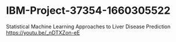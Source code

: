 # IBM-Project-37354-1660305522
Statistical Machine Learning Approaches to Liver Disease Prediction
https://youtu.be/_nDTXZon-eE
